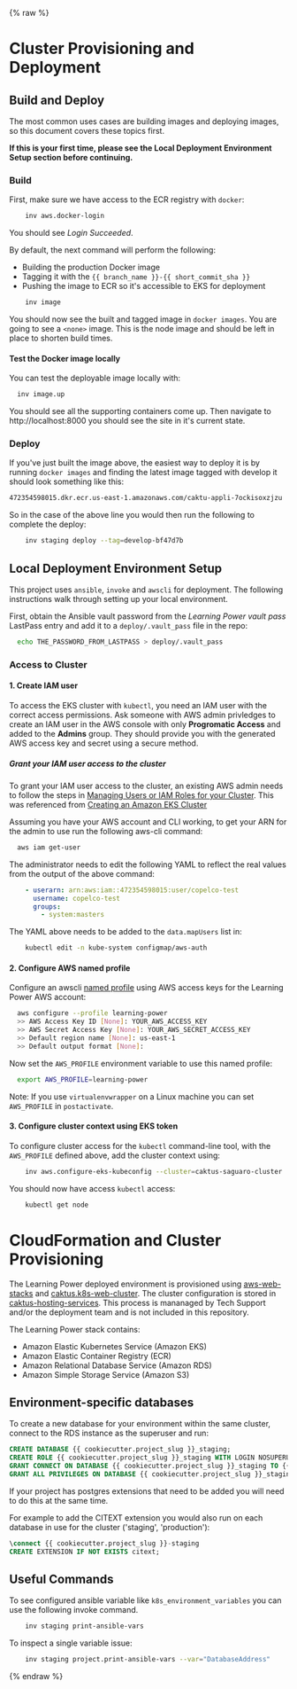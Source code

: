 {% raw %}
# Cluster Provisioning and Deployment


## Build and Deploy

The most common uses cases are building images and deploying images, so
this document covers these topics first.

**If this is your first time, please see the Local Deployment Environment Setup
section before continuing.**


### Build

First, make sure we have access to the ECR registry with ``docker``:

```sh
    inv aws.docker-login
```

You should see *Login Succeeded*.

By default, the next command will perform the following:
* Building the production Docker image
* Tagging it with the ``{{ branch_name }}-{{ short_commit_sha }}``
* Pushing the image to ECR so it's accessible to EKS for deployment

```sh
    inv image
```

You should now see the built and tagged image in ``docker images``.  You are going to see
a ``<none>`` image. This is the node image and should be left in place to shorten build times.


#### Test the Docker image locally

You can test the deployable image locally with:

```sh
  inv image.up
```

You should see all the supporting containers come up. Then navigate to
http://localhost:8000 you should see the site in it's current state.


### Deploy

If you've just built the image above, the easiest way to deploy it is by running ``docker images`` and
finding the latest image tagged with develop it should look something like this:

```sh
472354598015.dkr.ecr.us-east-1.amazonaws.com/caktu-appli-7ockisoxzjzu   develop-bf47d7b                    ddd65535d290        9 minutes ago       539MB
```

So in the case of the above line you would then run the following to complete the deploy:

```sh
    inv staging deploy --tag=develop-bf47d7b
```


## Local Deployment Environment Setup

This project uses ``ansible``, ``invoke`` and ``awscli`` for deployment. The
following instructions walk through setting up your local environment.

First, obtain the Ansible vault password from the *Learning Power vault pass*
LastPass entry and add it to a ``deploy/.vault_pass`` file in the repo:

```sh
  echo THE_PASSWORD_FROM_LASTPASS > deploy/.vault_pass
```


### Access to Cluster


#### 1. Create IAM user

To access the EKS cluster with ``kubectl``, you need an IAM user with the
correct access permissions. Ask someone with AWS admin privledges to create an
IAM user in the AWS console with only **Progromatic Access** and added to the
**Admins** group. They should provide you with the generated AWS access key and
secret using a secure method.


##### Grant your IAM user access to the cluster

To grant your IAM user access to the cluster, an existing AWS admin needs to
follow the steps in
[Managing Users or IAM Roles for your Cluster](https://docs.aws.amazon.com/eks/latest/userguide/add-user-role.html).
This was referenced from
[Creating an Amazon EKS Cluster](https://docs.aws.amazon.com/eks/latest/userguide/create-cluster.html)

Assuming you have your AWS account and CLI working, to get your ARN for the admin to use run the following aws-cli command:

```sh
  aws iam get-user
```

The administrator needs to edit the following YAML to reflect the real values from the output of the above command:

```yaml
    - userarn: arn:aws:iam::472354598015:user/copelco-test
      username: copelco-test
      groups:
        - system:masters
```

The YAML above needs to be added to the ``data.mapUsers`` list in:

```sh
    kubectl edit -n kube-system configmap/aws-auth
```


#### 2. Configure AWS named profile

Configure an awscli
[named profile](http://docs.aws.amazon.com/cli/latest/userguide/cli-multiple-profiles.html)
using AWS access keys for the Learning Power AWS account:

```sh
  aws configure --profile learning-power
  >> AWS Access Key ID [None]: YOUR_AWS_ACCESS_KEY
  >> AWS Secret Access Key [None]: YOUR_AWS_SECRET_ACCESS_KEY
  >> Default region name [None]: us-east-1
  >> Default output format [None]:
```

Now set the ``AWS_PROFILE`` environment variable to use this named profile:

```sh
  export AWS_PROFILE=learning-power
```

Note: If you use ``virtualenvwrapper`` on a Linux machine you can set
``AWS_PROFILE`` in ``postactivate``.


#### 3. Configure cluster context using EKS token

To configure cluster access for the ``kubectl`` command-line tool, with the
``AWS_PROFILE`` defined above, add the cluster context using:

```sh
    inv aws.configure-eks-kubeconfig --cluster=caktus-saguaro-cluster
```

You should now have access ``kubectl`` access:

```sh
    kubectl get node
```


# CloudFormation and Cluster Provisioning

The Learning Power deployed environment is provisioned using
[aws-web-stacks](https://github.com/caktus/aws-web-stacks) and
[caktus.k8s-web-cluster](https://github.com/caktus/ansible-role-k8s-web-cluster).
The cluster configuration is stored in
[caktus-hosting-services](https://github.com/caktus/caktus-hosting-services).
This process is mananaged by Tech Support and/or the deployment team and is not
included in this repository.

The Learning Power stack contains:

- Amazon Elastic Kubernetes Service (Amazon EKS)
- Amazon Elastic Container Registry (ECR)
- Amazon Relational Database Service (Amazon RDS)
- Amazon Simple Storage Service (Amazon S3)


## Environment-specific databases

To create a new database for your environment within the same cluster, connect
to the RDS instance as the superuser and run:

```sql
CREATE DATABASE {{ cookiecutter.project_slug }}_staging;
CREATE ROLE {{ cookiecutter.project_slug }}_staging WITH LOGIN NOSUPERUSER INHERIT CREATEDB NOCREATEROLE NOREPLICATION PASSWORD '<password>';
GRANT CONNECT ON DATABASE {{ cookiecutter.project_slug }}_staging TO {{ cookiecutter.project_slug }}_staging;
GRANT ALL PRIVILEGES ON DATABASE {{ cookiecutter.project_slug }}_staging TO {{ cookiecutter.project_slug }}_staging;
```

If your project has postgres extensions that need to be added you will need to do this at the same time.

For example to add the CITEXT extension you would also run on each database in use for the cluster ('staging', 'production'):

```sql
\connect {{ cookiecutter.project_slug }}-staging
CREATE EXTENSION IF NOT EXISTS citext;
```


## Useful Commands

To see configured ansible variable like ``k8s_environment_variables`` you can use the following invoke command.

```sh
    inv staging print-ansible-vars
```

To inspect a single variable issue:

```sh
    inv staging project.print-ansible-vars --var="DatabaseAddress"
```
{% endraw %}